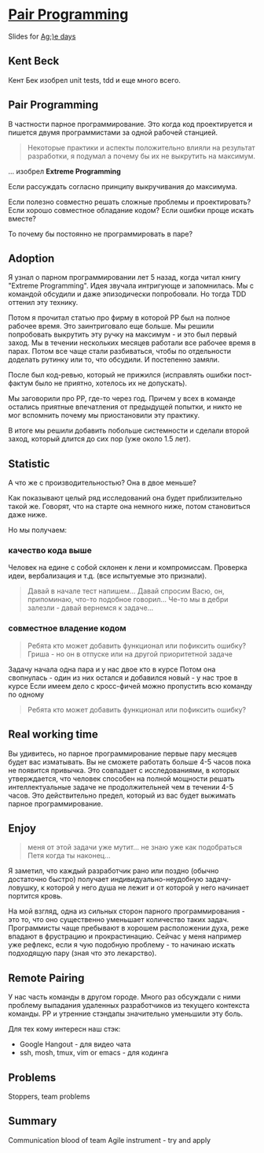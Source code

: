 # [Pair Programming](http://niquola.github.io/pair-programming-slieds)

Slides for [Ag;)e days](http://http://agiledays.ru/)


## Kent Beck

Кент Бек изобрел unit tests, tdd и еще много всего.

## Pair Programming

В частности парное программирование.
Это когда код проектируется и пишется двумя
программистами за одной рабочей станцией.

> Некоторые практики и аспекты положительно
> влияли на результат разработки, я подумал
> а почему бы их не выкрутить на максимум.

... изобрел __Extreme Programming__

Если рассуждать согласно принципу выкручивания до максимума.

Если полезно совместно решать сложные проблемы и проектировать?
Если хорошо совместное обладание кодом?
Если ошибки проще искать вместе?

То почему бы постоянно не программировать в паре?

## Adoption

Я узнал о парном программировании лет 5 назад,
когда читал книгу "Extreme Programming".
Идея звучала интригующе и запомнилась.
Мы с командой обсудили и даже эпизодически
попробовали.
Но тогда TDD оттенил эту технику.

Потом я прочитал статью про фирму в которой
PP был на полное рабочее время. Это заинтриговало
еще больше. Мы решили попробовать выкрутить эту ручку
на максимум - и это был первый заход. Мы в течении нескольких
месяцев работали все рабочее время в парах. Потом все чаще
стали разбиваться, чтобы по отдельности доделать рутинку
или то, что обсудили. И постепенно замяли.

После был код-ревью, который не прижился (исправлять ошибки
пост-фактум было не приятно, хотелось их не допускать).

Мы заговорили про PP, где-то через год. Причем
у всех в команде остались приятные впечатления от предыдущей попытки,
и никто не мог вспомнить почему мы приостановили эту практику.

В итоге мы решили добавить побольше системности и сделали второй заход,
который длится до сих пор (уже около 1.5 лет).

## Statistic

А что же с производительностью?
Она в двое меньше?

Как показывают целый ряд исследований она будет приблизительно такой же.
Говорят, что на старте она немного ниже, потом становиться даже ниже.

Но мы получаем:

### качество кода выше

Человек на едине с собой склонен к лени и компромиссам.
Проверка идеи, вербализация и т.д. (все испытуемые это признали).

> Давай в начале тест напишем...
> Давай спросим Васю, он, припоминаю, что-то подобное говорил...
> Че-то мы в дебри залезли - давай вернемся к задаче...

### совместное владение кодом

> Ребята кто может добавить функционал или пофиксить ошибку?
> Гриша - но он в отпуске или на другой приоритетной задаче

Задачу начала одна пара и у нас двое кто в курсе
Потом она свопнулась - один из них остался и добавился новый - у нас трое в курсе
Если имеем дело с кросс-фичей можно пропустить всю команду по одному

> Ребята кто может добавить функционал или пофиксить ошибку?



## Real working time

Вы удивитесь, но парное программирование первые пару месяцев будет
вас изматывать. Вы не сможете работать больше 4-5 часов пока не появится
привычка. Это совпадает с исследованиями, в которых утверждается,
что человек способен на полной мощности решать интеллектуальные задаче
не продолжительней чем в течении 4-5 часов. Это действительно предел,
который из вас будет выжимать парное программирование.

## Enjoy

> меня от этой задачи уже мутит...
> не знаю уже как подобраться
> Петя когда ты наконец...

Я заметил, что каждый разработчик рано или поздно (обычно достаточно быстро)
получает индивидуально-неудобную задачу-ловушку, к которой у него душа не лежит и от которой у него
начинает портится кровь.

На мой взгляд, одна из сильных сторон парного программирования - это то, что оно существенно уменьшает
количество таких задач. Программисты чаще пребывают в хорошем расположении духа, реже впадают
в фрустрацию и прокрастинацию. Сейчас у меня например уже рефлекс, если я чую подобную проблему - то
начинаю искать подходящую пару (зная что это лекарство).

## Remote Pairing

У нас часть команды в другом городе. Много раз обсуждали с ними проблему
выпадания удаленных разработчиков из текущего контекста команды. PP и утренние
стэндапы значительно уменьшили эту боль.

Для тех кому интересн наш стэк:

* Google Hangout - для видео чата
* ssh, mosh, tmux, vim or emacs - для кодинга

## Problems

Stoppers, team problems

## Summary

Communication blood of team
Agile instrument - try and apply
